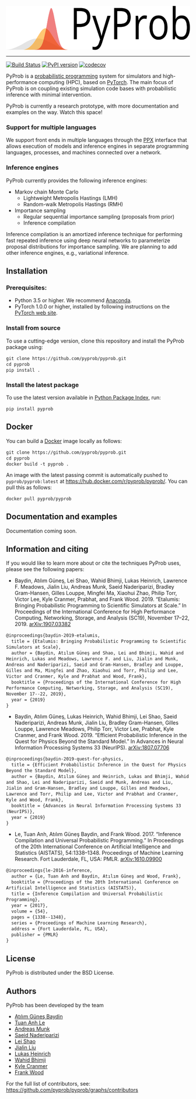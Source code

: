 <div align="center">
  <a href=""> <img height="120px" src="docs/source/_static/img/pyprob-logo-large.png"></a>
</div>

-----------------------------------------

[![Build Status](https://travis-ci.org/pyprob/pyprob.svg?branch=master)](https://travis-ci.org/pyprob/pyprob)
[![PyPI version](https://badge.fury.io/py/pyprob.svg)](https://badge.fury.io/py/pyprob)
[![codecov](https://codecov.io/gh/pyprob/pyprob/branch/master/graph/badge.svg)](https://codecov.io/gh/pyprob/pyprob)

PyProb is a [probabilistic programming](http://probabilistic-programming.org) system for simulators and high-performance computing (HPC), based on [PyTorch](http://pytorch.org/). The main focus of PyProb is on coupling existing simulation code bases with probabilistic inference with minimal intervention.

PyProb is currently a research prototype, with more
documentation and examples on the way. Watch this space!

### Support for multiple languages

We support front ends in multiple languages through the
[PPX](https://github.com/pyprob/ppx) interface that allows execution of models
and inference engines in separate programming languages, processes, and machines
connected over a network.

### Inference engines

PyProb currently provides the following inference engines:
* Markov chain Monte Carlo
  * Lightweight Metropolis Hastings (LMH)
  * Random-walk Metropolis Hastings (RMH)
* Importance sampling
  * Regular sequential importance sampling (proposals from prior)
  * Inference compilation

Inference compilation is an amortized inference technique for performing fast
repeated inference using deep neural networks to parameterize proposal
distributions for importance sampling. We are planning to add other inference engines, e.g., variational inference.

## Installation

### Prerequisites:

* Python 3.5 or higher. We recommend [Anaconda](https://www.continuum.io/).
* PyTorch 1.0.0 or higher, installed by following instructions on the [PyTorch
  web site](http://pytorch.org/).

### Install from source
To use a cutting-edge version, clone this repository and install the PyProb package using:

```
git clone https://github.com/pyprob/pyprob.git
cd pyprob
pip install .
```

### Install the latest package
To use the latest version available in [Python Package
Index](https://pypi.org/project/pyprob/), run:

```
pip install pyprob
```

## Docker

You can build a [Docker](https://hub.docker.com/search/?type=edition&offering=community) image locally as follows:
```
git clone https://github.com/pyprob/pyprob.git
cd pyprob
docker build -t pyprob .
```

An image with the latest passing commit is automatically pushed to `pyprob/pyprob:latest` at https://hub.docker.com/r/pyprob/pyprob/. You can pull this as follows:
```
docker pull pyprob/pyprob
```

## Documentation and examples

Documentation coming soon.

## Information and citing

If you would like to learn more about or cite the techniques PyProb uses, please see the following papers:

* Baydin, Atılım Güneş, Lei Shao, Wahid Bhimji, Lukas Heinrich, Lawrence F. Meadows, Jialin Liu, Andreas Munk, Saeid Naderiparizi, Bradley Gram-Hansen, Gilles Louppe, Mingfei Ma, Xiaohui Zhao, Philip Torr, Victor Lee, Kyle Cranmer, Prabhat, and Frank Wood. 2019. “Etalumis: Bringing Probabilistic Programming to Scientific Simulators at Scale.” In Proceedings of the International Conference for High Performance Computing, Networking, Storage, and Analysis (SC19), November 17–22, 2019. [arXiv:1907.03382](https://arxiv.org/abs/1907.03382)
```
@inproceedings{baydin-2019-etalumis,
  title = {Etalumis: Bringing Probabilistic Programming to Scientific Simulators at Scale},
  author = {Baydin, Atılım Güneş and Shao, Lei and Bhimji, Wahid and Heinrich, Lukas and Meadows, Lawrence F. and Liu, Jialin and Munk, Andreas and Naderiparizi, Saeid and Gram-Hansen, Bradley and Louppe, Gilles and Ma, Mingfei and Zhao, Xiaohui and Torr, Philip and Lee, Victor and Cranmer, Kyle and Prabhat and Wood, Frank},
  booktitle = {Proceedings of the International Conference for High Performance Computing, Networking, Storage, and Analysis (SC19), November 17--22, 2019},
  year = {2019}
}
```

* Baydin, Atılım Güneş, Lukas Heinrich, Wahid Bhimji, Lei Shao, Saeid Naderiparizi, Andreas Munk, Jialin Liu, Bradley Gram-Hansen, Gilles Louppe, Lawrence Meadows, Philip Torr, Victor Lee, Prabhat, Kyle Cranmer, and Frank Wood. 2019. “Efficient Probabilistic Inference in the Quest for Physics Beyond the Standard Model.” In Advances in Neural Information Processing Systems 33 (NeurIPS). [arXiv:1807.07706](https://arxiv.org/abs/1807.07706)
```
@inproceedings{baydin-2019-quest-for-physics,
  title = {Efficient Probabilistic Inference in the Quest for Physics Beyond the Standard Model},
  author = {Baydin, Atılım Güneş and Heinrich, Lukas and Bhimji, Wahid and Shao, Lei and Naderiparizi, Saeid and Munk, Andreas and Liu, Jialin and Gram-Hansen, Bradley and Louppe, Gilles and Meadows, Lawrence and Torr, Philip and Lee, Victor and Prabhat and Cranmer, Kyle and Wood, Frank},
  booktitle = {Advances in Neural Information Processing Systems 33 (NeurIPS)},
  year = {2019}
}
```
* Le, Tuan Anh, Atılım Güneş Baydin, and Frank Wood. 2017. “Inference Compilation and Universal Probabilistic Programming.” In Proceedings of the 20th International Conference on Artificial Intelligence and Statistics (AISTATS), 54:1338–1348. Proceedings of Machine Learning Research. Fort Lauderdale, FL, USA: PMLR. [arXiv:1610.09900](https://arxiv.org/abs/1610.09900)
```
@inproceedings{le-2016-inference,
  author = {Le, Tuan Anh and Baydin, Atılım Güneş and Wood, Frank},
  booktitle = {Proceedings of the 20th International Conference on Artificial Intelligence and Statistics (AISTATS)},
  title = {Inference Compilation and Universal Probabilistic Programming},
  year = {2017},
  volume = {54},
  pages = {1338--1348},
  series = {Proceedings of Machine Learning Research},
  address = {Fort Lauderdale, FL, USA},
  publisher = {PMLR}
}
```

## License

PyProb is distributed under the BSD License.

## Authors

PyProb has been developed by the team

* [Atılım Güneş Baydin](http://www.robots.ox.ac.uk/~gunes/)
* [Tuan Anh Le](http://www.tuananhle.co.uk/)
* [Andreas Munk](https://ammunk.com/)
* [Saeid Naderiparizi](https://www.cs.ubc.ca/~saeidnp/)
* [Lei Shao](https://www.intel.com/content/www/us/en/artificial-intelligence/bios/lei-shao.html)
* [Jialin Liu](https://sites.google.com/site/jailinliu/)
* [Lukas Heinrich](http://www.lukasheinrich.com/)
* [Wahid Bhimji](http://www.nersc.gov/about/nersc-staff/data-analytics-services/wahid-bhimji/)
* [Kyle Cranmer](http://theoryandpractice.org/)
* [Frank Wood](http://www.cs.ubc.ca/~fwood/index.html)

For the full list of contributors, see: https://github.com/pyprob/pyprob/graphs/contributors
